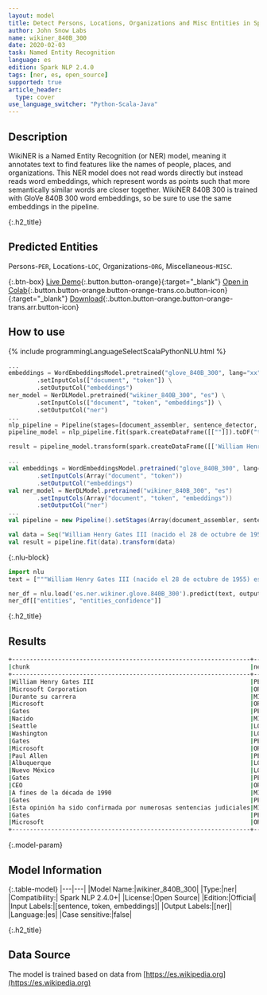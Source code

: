```yaml
---
layout: model
title: Detect Persons, Locations, Organizations and Misc Entities in Spanish (WikiNER 840B 300)
author: John Snow Labs
name: wikiner_840B_300
date: 2020-02-03
task: Named Entity Recognition
language: es
edition: Spark NLP 2.4.0
tags: [ner, es, open_source]
supported: true
article_header:
  type: cover
use_language_switcher: "Python-Scala-Java"
---
```


## Description
WikiNER is a Named Entity Recognition (or NER) model, meaning it annotates text to find features like the names of people, places, and organizations. This NER model does not read words directly but instead reads word embeddings, which represent words as points such that more semantically similar words are closer together. WikiNER 840B 300 is trained with GloVe 840B 300 word embeddings, so be sure to use the same embeddings in the pipeline.

{:.h2_title}
## Predicted Entities 
Persons-`PER`, Locations-`LOC`, Organizations-`ORG`, Miscellaneous-`MISC`.


{:.btn-box}
[Live Demo](https://demo.johnsnowlabs.com/public/NER_ES){:.button.button-orange}{:target="_blank"}
[Open in Colab](https://colab.research.google.com/github/JohnSnowLabs/spark-nlp-workshop/blob/master/tutorials/streamlit_notebooks/NER_ES.ipynb){:.button.button-orange.button-orange-trans.co.button-icon}{:target="_blank"}
[Download](https://s3.amazonaws.com/auxdata.johnsnowlabs.com/public/models/wikiner_840B_300_es_2.4.0_2.4_1581971942091.zip){:.button.button-orange.button-orange-trans.arr.button-icon}

## How to use 

<div class="tabs-box" markdown="1">

{% include programmingLanguageSelectScalaPythonNLU.html %}

```python
...
embeddings = WordEmbeddingsModel.pretrained("glove_840B_300", lang="xx") \
        .setInputCols(["document", "token"]) \
        .setOutputCol("embeddings")
ner_model = NerDLModel.pretrained("wikiner_840B_300", "es") \
        .setInputCols(["document", "token", "embeddings"]) \
        .setOutputCol("ner")
...        
nlp_pipeline = Pipeline(stages=[document_assembler, sentence_detector, tokenizer, embeddings, ner_model, ner_converter])
pipeline_model = nlp_pipeline.fit(spark.createDataFrame([[""]]).toDF("text"))

result = pipeline_model.transform(spark.createDataFrame([['William Henry Gates III (nacido el 28 de octubre de 1955) es un magnate de los negocios, desarrollador de software, inversor y filántropo estadounidense. Es mejor conocido como el cofundador de Microsoft Corporation. Durante su carrera en Microsoft, Gates ocupó los cargos de presidente, director ejecutivo (CEO), presidente y arquitecto de software en jefe, y también fue el mayor accionista individual hasta mayo de 2014. Es uno de los empresarios y pioneros más conocidos de revolución de la microcomputadora de los años setenta y ochenta. Nacido y criado en Seattle, Washington, Gates cofundó Microsoft con su amigo de la infancia Paul Allen en 1975, en Albuquerque, Nuevo México; se convirtió en la compañía de software de computadora personal más grande del mundo. Gates dirigió la compañía como presidente y CEO hasta que dejó el cargo de CEO en enero de 2000, pero siguió siendo presidente y se convirtió en el arquitecto jefe de software. A fines de la década de 1990, Gates había sido criticado por sus tácticas comerciales, que se han considerado anticompetitivas. Esta opinión ha sido confirmada por numerosas sentencias judiciales. En junio de 2006, Gates anunció que haría la transición a un puesto de medio tiempo en Microsoft y trabajaría a tiempo completo en la Fundación Bill y Melinda Gates, la fundación caritativa privada que él y su esposa, Melinda Gates, establecieron en 2000. Poco a poco transfirió sus deberes a Ray Ozzie y Craig Mundie. Renunció como presidente de Microsoft en febrero de 2014 y asumió un nuevo cargo como asesor tecnológico para apoyar al recién nombrado CEO Satya Nadella.']], ["text"]))
```

```scala
...
val embeddings = WordEmbeddingsModel.pretrained("glove_840B_300", lang="xx")
        .setInputCols(Array("document", "token"))
        .setOutputCol("embeddings")
val ner_model = NerDLModel.pretrained("wikiner_840B_300", "es")
        .setInputCols(Array("document", "token", "embeddings"))
        .setOutputCol("ner")
...
val pipeline = new Pipeline().setStages(Array(document_assembler, sentence_detector, tokenizer, embeddings, ner_model, ner_converter))

val data = Seq("William Henry Gates III (nacido el 28 de octubre de 1955) es un magnate de los negocios, desarrollador de software, inversor y filántropo estadounidense. Es mejor conocido como el cofundador de Microsoft Corporation. Durante su carrera en Microsoft, Gates ocupó los cargos de presidente, director ejecutivo (CEO), presidente y arquitecto de software en jefe, y también fue el mayor accionista individual hasta mayo de 2014. Es uno de los empresarios y pioneros más conocidos de revolución de la microcomputadora de los años setenta y ochenta. Nacido y criado en Seattle, Washington, Gates cofundó Microsoft con su amigo de la infancia Paul Allen en 1975, en Albuquerque, Nuevo México; se convirtió en la compañía de software de computadora personal más grande del mundo. Gates dirigió la compañía como presidente y CEO hasta que dejó el cargo de CEO en enero de 2000, pero siguió siendo presidente y se convirtió en el arquitecto jefe de software. A fines de la década de 1990, Gates había sido criticado por sus tácticas comerciales, que se han considerado anticompetitivas. Esta opinión ha sido confirmada por numerosas sentencias judiciales. En junio de 2006, Gates anunció que haría la transición a un puesto de medio tiempo en Microsoft y trabajaría a tiempo completo en la Fundación Bill y Melinda Gates, la fundación caritativa privada que él y su esposa, Melinda Gates, establecieron en 2000. Poco a poco transfirió sus deberes a Ray Ozzie y Craig Mundie. Renunció como presidente de Microsoft en febrero de 2014 y asumió un nuevo cargo como asesor tecnológico para apoyar al recién nombrado CEO Satya Nadella.").toDF("text")
val result = pipeline.fit(data).transform(data)
```

{:.nlu-block}
```python
import nlu
text = ["""William Henry Gates III (nacido el 28 de octubre de 1955) es un magnate de los negocios, desarrollador de software, inversor y filántropo estadounidense. Es mejor conocido como el cofundador de Microsoft Corporation. Durante su carrera en Microsoft, Gates ocupó los cargos de presidente, director ejecutivo (CEO), presidente y arquitecto de software en jefe, y también fue el mayor accionista individual hasta mayo de 2014. Es uno de los empresarios y pioneros más conocidos de revolución de la microcomputadora de los años setenta y ochenta. Nacido y criado en Seattle, Washington, Gates cofundó Microsoft con su amigo de la infancia Paul Allen en 1975, en Albuquerque, Nuevo México; se convirtió en la compañía de software de computadora personal más grande del mundo. Gates dirigió la compañía como presidente y CEO hasta que dejó el cargo de CEO en enero de 2000, pero siguió siendo presidente y se convirtió en el arquitecto jefe de software. A fines de la década de 1990, Gates había sido criticado por sus tácticas comerciales, que se han considerado anticompetitivas. Esta opinión ha sido confirmada por numerosas sentencias judiciales. En junio de 2006, Gates anunció que haría la transición a un puesto de medio tiempo en Microsoft y trabajaría a tiempo completo en la Fundación Bill y Melinda Gates, la fundación caritativa privada que él y su esposa, Melinda Gates, establecieron en 2000. Poco a poco transfirió sus deberes a Ray Ozzie y Craig Mundie. Renunció como presidente de Microsoft en febrero de 2014 y asumió un nuevo cargo como asesor tecnológico para apoyar al recién nombrado CEO Satya Nadella."""]

ner_df = nlu.load('es.ner.wikiner.glove.840B_300').predict(text, output_level = "chunk")
ner_df[["entities", "entities_confidence"]]
```

</div>

{:.h2_title}
## Results

```bash
+-------------------------------------------------------------------+---------+
|chunk                                                              |ner_label|
+-------------------------------------------------------------------+---------+
|William Henry Gates III                                            |PER      |
|Microsoft Corporation                                              |ORG      |
|Durante su carrera                                                 |MISC     |
|Microsoft                                                          |ORG      |
|Gates                                                              |PER      |
|Nacido                                                             |MISC     |
|Seattle                                                            |LOC      |
|Washington                                                         |LOC      |
|Gates                                                              |PER      |
|Microsoft                                                          |ORG      |
|Paul Allen                                                         |PER      |
|Albuquerque                                                        |LOC      |
|Nuevo México                                                       |LOC      |
|Gates                                                              |PER      |
|CEO                                                                |ORG      |
|A fines de la década de 1990                                       |MISC     |
|Gates                                                              |PER      |
|Esta opinión ha sido confirmada por numerosas sentencias judiciales|MISC     |
|Gates                                                              |PER      |
|Microsoft                                                          |ORG      |
+-------------------------------------------------------------------+---------+
```

{:.model-param}
## Model Information

{:.table-model}
|---|---|
|Model Name:|wikiner_840B_300|
|Type:|ner|
|Compatibility:| Spark NLP 2.4.0+|
|License:|Open Source|
|Edition:|Official|
|Input Labels:|[sentence, token, embeddings]|
|Output Labels:|[ner]|
|Language:|es|
|Case sensitive:|false|


{:.h2_title}
## Data Source
The model is trained based on data from [https://es.wikipedia.org](https://es.wikipedia.org)